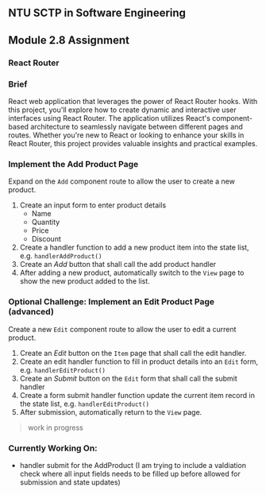 ## NTU SCTP in Software Engineering

## Module 2.8 Assignment

### React Router

### Brief

React web application that leverages the power of React Router hooks. With this project, you'll explore how to create dynamic and interactive user interfaces using React Router. The application utilizes React's component-based architecture to seamlessly navigate between different pages and routes. Whether you're new to React or looking to enhance your skills in React Router, this project provides valuable insights and practical examples.

### Implement the Add Product Page

Expand on the `Add` component route to allow the user to create a new
product.

1. Create an input form to enter product details
   - Name
   - Quantity
   - Price
   - Discount
2. Create a handler function to add a new product item into the state list,
   e.g. `handlerAddProduct()`
3. Create an _Add_ button that shall call the add product handler
4. After adding a new product, automatically switch to the `View` page to show
   the new product added to the list.

### Optional Challenge: Implement an Edit Product Page (advanced)

Create a new `Edit` component route to allow the user to edit a current product.

1. Create an _Edit_ button on the `Item` page that shall call the edit handler.
2. Create an edit handler function to fill in product details into an `Edit` form,
   e.g. `handlerEditProduct()`
3. Create an _Submit_ button on the `Edit` form that shall call the submit handler
4. Create a form submit handler function update the current item record in the state
   list, e.g. `handlerEditProduct()`
5. After submission, automatically return to the `View` page.

> work in progress

### Currently Working On:

- handler submit for the AddProduct (I am trying to include a valdiation check where all input fields needs to be filled up before allowed for submission and state updates)
